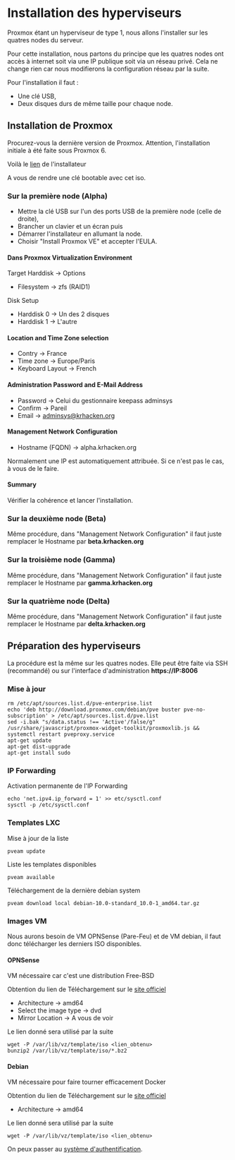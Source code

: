# Installation des hyperviseurs

Proxmox étant un hyperviseur de type 1, nous allons l'installer sur les quatres nodes du serveur.

Pour cette installation, nous partons du principe que les quatres nodes ont accès à internet soit via une IP publique soit via un réseau privé. Cela ne change rien car nous modifierons la configuration réseau par la suite.

Pour l'installation il faut :
- Une clé USB,
- Deux disques durs de même taille pour chaque node.

## Installation de Proxmox
Procurez-vous la dernière version de Proxmox. Attention, l'installation initiale à été faite sous Proxmox 6.

Voilà le [lien](https://www.proxmox.com/en/downloads/category/iso-images-pve) de l'installateur

A vous de rendre une clé bootable avec cet iso.

### Sur la première node (Alpha)
- Mettre la clé USB sur l'un des ports USB de la première node (celle de droite),
- Brancher un clavier et un écran puis
- Démarrer l'installateur en allumant la node.
- Choisir "Install Proxmox VE" et accepter l'EULA.

#### Dans Proxmox Virtualization Environment

Target Harddisk -> Options
- Filesystem -> zfs (RAID1)

Disk Setup

- Harddisk 0 -> Un des 2 disques
- Harddisk 1 -> L'autre

#### Location and Time Zone selection
- Contry -> France
- Time zone -> Europe/Paris
- Keyboard Layout -> French

#### Administration Password and E-Mail Address

- Password -> Celui du gestionnaire keepass adminsys
- Confirm -> Pareil
- Email -> adminsys@krhacken.org

#### Management Network Configuration
- Hostname (FQDN) -> alpha.krhacken.org

Normalement une IP est automatiquement attribuée. Si ce n'est pas le cas, à vous de le faire.

#### Summary
Vérifier la cohérence et lancer l'installation.

### Sur la deuxième node (Beta)
Même procédure, dans "Management Network Configuration" il faut juste remplacer le Hostname par **beta.krhacken.org**

### Sur la troisième node (Gamma)
Même procédure, dans "Management Network Configuration" il faut juste remplacer le Hostname par **gamma.krhacken.org**

### Sur la quatrième node (Delta)
Même procédure, dans "Management Network Configuration" il faut juste remplacer le Hostname par **delta.krhacken.org**

## Préparation des hyperviseurs
La procédure est la même sur les quatres nodes. Elle peut être faite via SSH (recommandé) ou sur l'interface d'administration **https://IP:8006**

### Mise à jour

```
rm /etc/apt/sources.list.d/pve-enterprise.list
echo 'deb http://download.proxmox.com/debian/pve buster pve-no-subscription' > /etc/apt/sources.list.d/pve.list
sed -i.bak "s/data.status !== 'Active'/false/g" /usr/share/javascript/proxmox-widget-toolkit/proxmoxlib.js && systemctl restart pveproxy.service
apt-get update
apt-get dist-upgrade
apt-get install sudo
```

### IP Forwarding
Activation permanente de l'IP Forwarding
```
echo 'net.ipv4.ip_forward = 1' >> etc/sysctl.conf
sysctl -p /etc/sysctl.conf
```

### Templates LXC
Mise à jour de la liste
```
pveam update
```
Liste les templates disponibles
```
pveam available
```
Téléchargement de la dernière debian system
```
pveam download local debian-10.0-standard_10.0-1_amd64.tar.gz
```

### Images VM
Nous aurons besoin de VM OPNSense (Pare-Feu) et de VM debian, il faut donc télécharger les derniers ISO disponibles.

#### OPNSense
VM nécessaire car c'est une distribution Free-BSD

Obtention du lien de Téléchargement sur le [site officiel](https://opnsense.org/download/)

- Architecture -> amd64
- Select the image type -> dvd
- Mirror Location -> A vous de voir

Le lien donné sera utilisé par la suite

```
wget -P /var/lib/vz/template/iso <lien_obtenu>
bunzip2 /var/lib/vz/template/iso/*.bz2
```

#### Debian
VM nécessaire pour faire tourner efficacement Docker

Obtention du lien de Téléchargement sur le [site officiel](https://www.debian.org/distrib/netinst)

- Architecture -> amd64

Le lien donné sera utilisé par la suite

```
wget -P /var/lib/vz/template/iso <lien_obtenu>
```

On peux passer au [système d'authentification](securisation/systeme_authentification_base.md).
